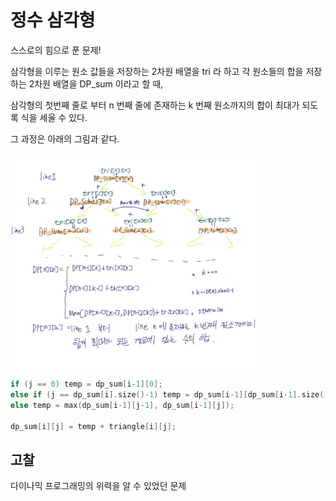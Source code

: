 # 정수 삼각형

스스로의 힘으로 푼 문제!

삼각형을 이루는 원소 값들을 저장하는 2차원 배열을 tri 라 하고 각 원소들의 합을 저장하는 2차원 배열을 DP_sum 이라고 할 때,

삼각형의 첫번째 줄로 부터 n 번째 줄에 존재하는 k 번째 원소까지의 합이 최대가 되도록 식을 세울 수 있다.

그 과정은 아래의 그림과 같다.

<img src="./1932.jpg" width="80%">

```cpp
if (j == 0) temp = dp_sum[i-1][0];
else if (j == dp_sum[i].size()-1) temp = dp_sum[i-1][dp_sum[i-1].size()-1];
else temp = max(dp_sum[i-1][j-1], dp_sum[i-1][j]);

dp_sum[i][j] = temp + triangle[i][j];
```

## 고찰

다이나믹 프로그래밍의 위력을 알 수 있었던 문제
